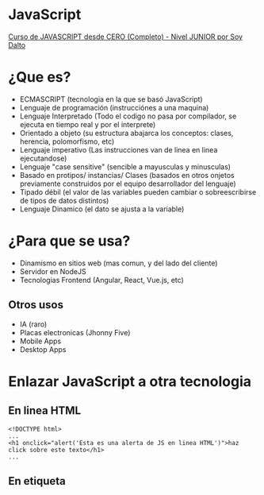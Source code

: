 # JavaScript
[Curso de JAVASCRIPT desde CERO (Completo) - Nivel JUNIOR por Soy Dalto](https://youtu.be/z95mZVUcJ-E?si=CQWAuznxkiIQ2JwP)
# ¿Que es?
- ECMASCRIPT (tecnologia en la que se basó JavaScript)
- Lenguaje de programación (instrucciónes a una maquina)
- Lenguaje Interpretado (Todo el codigo no pasa por compilador, se ejecuta en tiempo real y por el interprete)
- Orientado a objeto (su estructura abajarca los conceptos: clases, herencia, polomorfismo, etc)
- Lenguaje imperativo (Las instrucciones van de linea en linea ejecutandose)
- Lenguaje "case sensitive" (sencible a mayusculas y minusculas)
- Basado en protipos/ instancias/ Clases (basados en otros onjetos previamente construidos por el equipo desarrollador del lenguaje)
- Tipado débil (el valor de las variables pueden cambiar o sobreescribirse de tipos de datos distintos)
- Lenguaje Dinamico (el dato se ajusta a la variable)

# ¿Para que se usa?
- Dinamismo en sitios web (mas comun, y del lado del cliente)
- Servidor en NodeJS
- Tecnologias Frontend (Angular, React, Vue.js, etc)
## Otros usos
- IA (raro)
- Placas electronicas (Jhonny Five)
- Mobile Apps
- Desktop Apps

# Enlazar JavaScript a otra tecnologia
## En linea HTML
```
<!DOCTYPE html>
...
<h1 onclick="alert('Esta es una alerta de JS en linea HTML')">haz click sobre este texto</h1>
...
```
## En etiqueta <Script>
```
<!DOCTYPE html>
...
<script type="text/javascript">
  alert('esta es una alerta usando etiqueta Script')
</script>
...
```

## En un archivo aparte codigo.js
index.html
```
<!DOCTYPE html>
...
<script src="codigo.js"></script>
...
```
codigo.js
```
alert('esta es una alerta usando etiqueta Script y un archivo JS')
```
## En un Require
```
```
# Variables
espacios que guardamos en memoria y que contienen un dato que puede cambiar
## Ejemplo
`recipiente` es la variable, `"papel"` es un tipo de texto String que esta dentro, usando la funcion `alert()` mostramos en forma de alerta que es lo que esta dentro de `recipiente`
```
recipiente = "agua";
alert(recipiente)
```

## Tipos de datos

### Cadena de texto
```
strg = "hola soy una cadena de texto"
strg = 'hola soy una cadena de texto'
strg = `hola soy una cadena de texto`
```
### Número
```
num = 1
num = 20
num = 3.5
num = 40000
...
```
### Boleano
```
bol = true || bol = 1
bol = false || bol = 0
```
